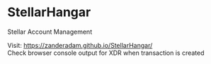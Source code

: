 # StellarHangar

Stellar Account Management

Visit: https://zanderadam.github.io/StellarHangar/  
Check browser console output for XDR when transaction is created